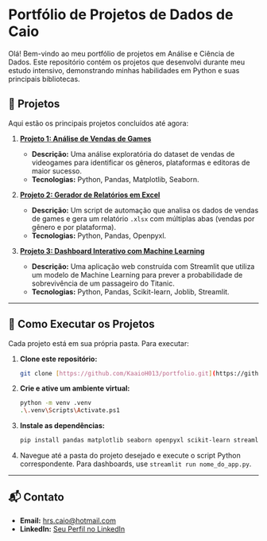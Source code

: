 # Portfólio de Projetos de Dados de Caio

Olá! Bem-vindo ao meu portfólio de projetos em Análise e Ciência de Dados. Este repositório contém os projetos que desenvolvi durante meu estudo intensivo, demonstrando minhas habilidades em Python e suas principais bibliotecas.

## 🚀 Projetos

Aqui estão os principais projetos concluídos até agora:

1.  **[Projeto 1: Análise de Vendas de Games](dia_07_projeto_vendas_games/analise_vendas.py)**
    * **Descrição:** Uma análise exploratória do dataset de vendas de videogames para identificar os gêneros, plataformas e editoras de maior sucesso.
    * **Tecnologias:** Python, Pandas, Matplotlib, Seaborn.

2.  **[Projeto 2: Gerador de Relatórios em Excel](dia_10_automacao/gerador_relatorio.py)**
    * **Descrição:** Um script de automação que analisa os dados de vendas de games e gera um relatório `.xlsx` com múltiplas abas (vendas por gênero e por plataforma).
    * **Tecnologias:** Python, Pandas, Openpyxl.

3.  **[Projeto 3: Dashboard Interativo com Machine Learning](dia_12_dashboard_ml/app_previsao.py)**
    * **Descrição:** Uma aplicação web construída com Streamlit que utiliza um modelo de Machine Learning para prever a probabilidade de sobrevivência de um passageiro do Titanic.
    * **Tecnologias:** Python, Pandas, Scikit-learn, Joblib, Streamlit.

---

## 🔧 Como Executar os Projetos

Cada projeto está em sua própria pasta. Para executar:

1.  **Clone este repositório:**
    ```bash
    git clone [https://github.com/KaaioH013/portfolio.git](https://github.com/KaaioH013/portfolio.git)
    ```
2.  **Crie e ative um ambiente virtual:**
    ```bash
    python -m venv .venv
    .\.venv\Scripts\Activate.ps1
    ```
3.  **Instale as dependências:**
    ```bash
    pip install pandas matplotlib seaborn openpyxl scikit-learn streamlit rich
    ```
4.  Navegue até a pasta do projeto desejado e execute o script Python correspondente. Para dashboards, use `streamlit run nome_do_app.py`.

---

## 📬 Contato

* **Email:** hrs.caio@hotmail.com
* **LinkedIn:** [Seu Perfil no LinkedIn](https://www.linkedin.com/in/caio-henrique-r-santana-3443a3189/)